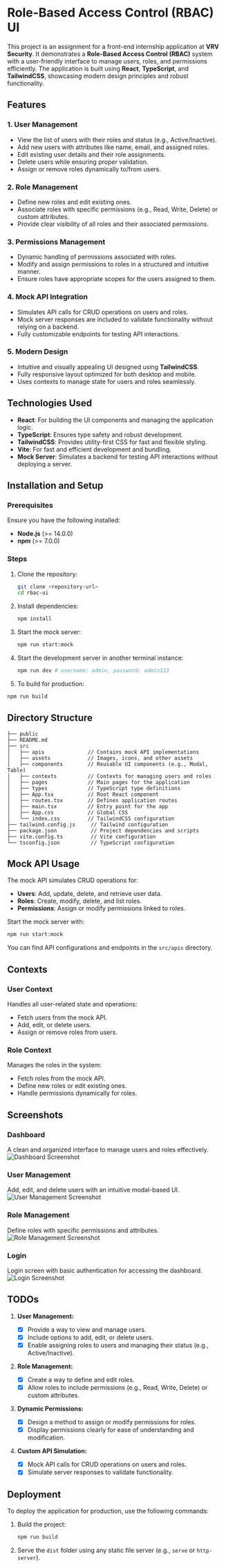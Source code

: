 # Role-Based Access Control (RBAC) UI

This project is an assignment for a front-end internship application at **VRV Security**. It demonstrates a **Role-Based Access Control (RBAC)** system with a user-friendly interface to manage users, roles, and permissions efficiently. The application is built using **React**, **TypeScript**, and **TailwindCSS**, showcasing modern design principles and robust functionality.

## Features

### **1. User Management**

- View the list of users with their roles and status (e.g., Active/Inactive).
- Add new users with attributes like name, email, and assigned roles.
- Edit existing user details and their role assignments.
- Delete users while ensuring proper validation.
- Assign or remove roles dynamically to/from users.

### **2. Role Management**

- Define new roles and edit existing ones.
- Associate roles with specific permissions (e.g., Read, Write, Delete) or custom attributes.
- Provide clear visibility of all roles and their associated permissions.

### **3. Permissions Management**

- Dynamic handling of permissions associated with roles.
- Modify and assign permissions to roles in a structured and intuitive manner.
- Ensure roles have appropriate scopes for the users assigned to them.

### **4. Mock API Integration**

- Simulates API calls for CRUD operations on users and roles.
- Mock server responses are included to validate functionality without relying on a backend.
- Fully customizable endpoints for testing API interactions.

### **5. Modern Design**

- Intuitive and visually appealing UI designed using **TailwindCSS**.
- Fully responsive layout optimized for both desktop and mobile.
- Uses contexts to manage state for users and roles seamlessly.

## Technologies Used

- **React**: For building the UI components and managing the application logic.
- **TypeScript**: Ensures type safety and robust development.
- **TailwindCSS**: Provides utility-first CSS for fast and flexible styling.
- **Vite**: For fast and efficient development and bundling.
- **Mock Server**: Simulates a backend for testing API interactions without deploying a server.

## Installation and Setup

### Prerequisites

Ensure you have the following installed:

- **Node.js** (>= 14.0.0)
- **npm** (>= 7.0.0)

### Steps

1. Clone the repository:

   ```bash
   git clone <repository-url>
   cd rbac-ui
   ```

2. Install dependencies:

   ```bash
   npm install
   ```

3. Start the mock server:

   ```bash
   npm run start:mock
   ```

4. Start the development server in another terminal instance:

   ```bash
   npm run dev # username: admin, password: admin123
   ```

5. To build for production:

```bash
npm run build
```

## Directory Structure

```text
├── public
├── README.md
├── src
│   ├── apis              // Contains mock API implementations
│   ├── assets            // Images, icons, and other assets
│   ├── components        // Reusable UI components (e.g., Modal, Table)
│   ├── contexts          // Contexts for managing users and roles
│   ├── pages             // Main pages for the application
│   ├── types             // TypeScript type definitions
│   ├── App.tsx           // Root React component
│   ├── routes.tsx        // Defines application routes
│   ├── main.tsx          // Entry point for the app
│   ├── App.css           // Global CSS
│   └── index.css         // TailwindCSS configuration
├── tailwind.config.js     // Tailwind configuration
├── package.json           // Project dependencies and scripts
├── vite.config.ts         // Vite configuration
└── tsconfig.json          // TypeScript configuration
```

## Mock API Usage

The mock API simulates CRUD operations for:

- **Users**: Add, update, delete, and retrieve user data.
- **Roles**: Create, modify, delete, and list roles.
- **Permissions**: Assign or modify permissions linked to roles.

Start the mock server with:

```bash
npm run start:mock
```

You can find API configurations and endpoints in the `src/apis` directory.

## Contexts

### **User Context**

Handles all user-related state and operations:

- Fetch users from the mock API.
- Add, edit, or delete users.
- Assign or remove roles from users.

### **Role Context**

Manages the roles in the system:

- Fetch roles from the mock API.
- Define new roles or edit existing ones.
- Handle permissions dynamically for roles.

## Screenshots

### **Dashboard**

A clean and organized interface to manage users and roles effectively.
![Dashboard Screenshot](screenshots/dashboard.png)

### **User Management**

Add, edit, and delete users with an intuitive modal-based UI.
![User Management Screenshot](screenshots/users.png)

### **Role Management**

Define roles with specific permissions and attributes.
![Role Management Screenshot](screenshots/roles.png)

### Login

Login screen with basic authentication for accessing the dashboard.
![Login Screenshot](screenshots/login.png)

## TODOs

1. **User Management:**

   - [x] Provide a way to view and manage users.
   - [x] Include options to add, edit, or delete users.
   - [x] Enable assigning roles to users and managing their status (e.g., Active/Inactive).

2. **Role Management:**

   - [x] Create a way to define and edit roles.
   - [x] Allow roles to include permissions (e.g., Read, Write, Delete) or custom attributes.

3. **Dynamic Permissions:**

   - [x] Design a method to assign or modify permissions for roles.
   - [x] Display permissions clearly for ease of understanding and modification.

4. **Custom API Simulation:**
   - [x] Mock API calls for CRUD operations on users and roles.
   - [x] Simulate server responses to validate functionality.

## Deployment

To deploy the application for production, use the following commands:

1. Build the project:

   ```bash
   npm run build
   ```

2. Serve the `dist` folder using any static file server (e.g., `serve` or `http-server`).
